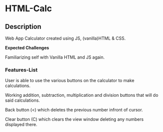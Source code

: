 # HTML-Calc

## Description ###
Web App Calculator created using JS, (vanilla)HTML & CSS.



**Expected Challenges** 

Familiarizing self with Vanilla HTML and JS again.


### Features-List ###

User is able to use the various buttons on the calculator to make calculations.

Working addition, subtraction, multiplication and division buttons that will do said calculations.

Back button (<) which deletes the previous number infront of cursor.

Clear button (C) which clears the view window deleting any numbers displayed there.

